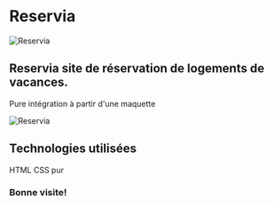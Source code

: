 # Reservia
![Reservia](https://github.com/Maxwell-gith/Reservia/blob/main/images/logo/Reservia%403x.png)

## Reservia site de réservation de logements de vacances.

Pure intégration à partir d'une maquette

![Reservia](https://camo.githubusercontent.com/390a8ba597c793572851c06f17f78df3787b60d42023bd994c67e89ee20edd3b/68747470733a2f2f757365722e6f632d7374617469632e636f6d2f75706c6f61642f323032302f30382f32342f313539383236323835373830345f4d6171756574746525323072657365727669612d6d696e2e706e67)

## Technologies utilisées
HTML CSS pur


### Bonne visite!
